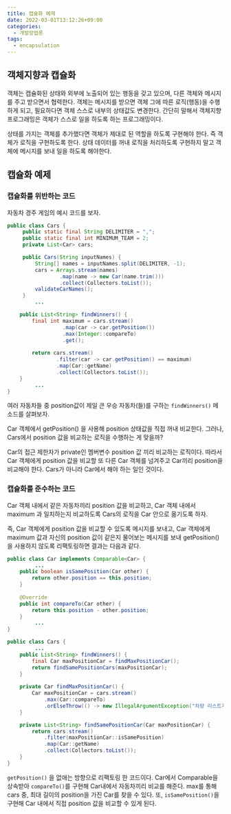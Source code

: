 ```yaml
---
title: 캡슐화 예제
date: 2022-03-01T13:12:26+09:00
categories:
  - 개발방법론
tags: 
  - encapsulation
---
```


## 객체지향과 캡슐화
객체는 캡슐화된 상태와 외부에 노출되어 있는 행동을 갖고 있으며, 다른 객체와 메시지를 주고 받으면서 협력한다. 객체는 메시지를 받으면 객체 그에 따른 로직(행동)을 수행하게 되고, 필요하다면 객체 스스로 내부의 상태값도 변경한다. 간단히 말해서 객체지향 프로그래밍은 객체가 스스로 일을 하도록 하는 프로그래밍이다.

상태를 가지는 객체를 추가했다면 객체가 제대로 된 역할을 하도록 구현해야 한다. 즉 객체가 로직을 구현하도록 한다.
상태 데이터를 꺼내 로직을 처리하도록 구현하지 말고 객체에 메시지를 보내 일을 하도록 해야한다.

## 캡슐화 예제
### 캡슐화를 위반하는 코드

자동차 경주 게임의 예시 코드를 보자. 
```java
public class Cars {
     public static final String DELIMITER = ",";
     public static final int MINIMUM_TEAM = 2;
     private List<Car> cars;

     public Cars(String inputNames) {
         String[] names = inputNames.split(DELIMITER, -1);
         cars = Arrays.stream(names)
                 .map(name -> new Car(name.trim()))
                 .collect(Collectors.toList());
         validateCarNames();
     }
         ...

    public List<String> findWinners() {
        final int maximum = cars.stream()
                  .map(car -> car.getPosition())	
                  .max(Integer::compareTo)
                  .get();
           
        return cars.stream()
                .filter(car -> car.getPosition() == maximum)
                .map(Car::getName)
                .collect(Collectors.toList());
    } 
         ...
}
```

여러 자동차들 중 position값이 제일 큰 우승 자동차(들)를 구하는 `findWinners()` 메소드를 살펴보자.

Car 객체에서 getPosition() 을 사용해 position 상태값을 직접 꺼내 비교한다. 그러나, Cars에서 position 값을 비교하는 로직을 수행하는 게 맞을까?

Car의 접근 제한자가 private인 멤버변수 position 값 끼리 비교하는 로직이다. 따라서 Car 객체에게 position 값을 비교할 또 다른 Car 객체를 넘겨주고 Car끼리 position을 비교해야 한다. Cars가 아니라 Car에서 해야 하는 일인 것이다.

### 캡슐화를 준수하는 코드

Car 객체 내에서 같은 자동차끼리 position 값을 비교하고, Car 객체 내에서 maximum 과 일치하는지 비교하도록 Cars의 로직을 Car 안으로 옮기도록 하자.

즉, Car 객체에게 position 값을 비교할 수 있도록 메시지를 보내고, Car 객체에게 maximum 값과 자신의 position 값이 같은지 물어보는 메시지를 보내 getPosition() 을 사용하지 않도록 리팩토링하면 결과는 다음과 같다.

```java
public class Car implements Comparable<Car> {
         ...
    public boolean isSamePosition(Car other) {
        return other.position == this.position;
 	}
 	
    @Override
    public int compareTo(Car other) {
        return this.position - other.position;
    }
         ...
}

public class Cars {
         ...
    public List<String> findWinners() {
        final Car maxPositionCar = findMaxPositionCar();
        return findSamePositionCars(maxPositionCar);
    }
    
    private Car findMaxPositionCar() {
        Car maxPositionCar = cars.stream()
            .max(Car::compareTo)
            .orElseThrow(() -> new IllegalArgumentException("차량 리스트가 비었습니다."));
    }

    private List<String> findSamePositionCar(Car maxPositionCar) {
        return cars.stream()
            .filter(maxPositionCar::isSamePosition)
            .map(Car::getName)
            .collect(Collectors.toList());
    }
}
```

`getPosition()` 을 없애는 방향으로 리팩토링 한 코드이다. Car에서 Comparable을 상속받아 `compareTo()`를 구현해 Car내에서 자동차끼리 비교를 해준다. max를 통해 cars 중, 최대 길이의 position을 가진 Car를 찾을 수 있다. 또, `isSamePosition()`을 구현해 Car 내에서 직접 position 값을 비교할 수 있게 된다.
